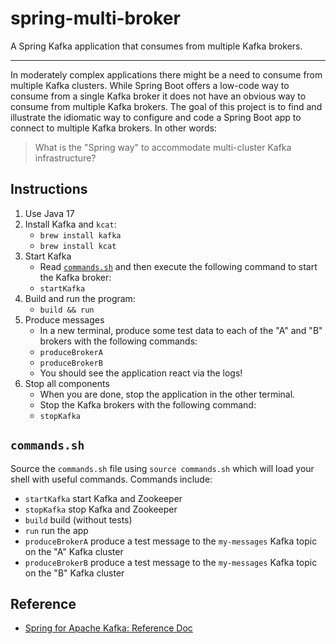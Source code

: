 # spring-multi-broker

A Spring Kafka application that consumes from multiple Kafka brokers.

---

In moderately complex applications there might be a need to consume from multiple Kafka clusters. While Spring Boot offers
a low-code way to consume from a single Kafka broker it does not have an obvious way to consume from multiple Kafka brokers.
The goal of this project is to find and illustrate the idiomatic way to configure and code a Spring Boot app to connect
to multiple Kafka brokers. In other words:

> What is the "Spring way" to accommodate multi-cluster Kafka infrastructure?

## Instructions

1. Use Java 17
1. Install Kafka and `kcat`:
   * `brew install kafka`
   * `brew install kcat`
1. Start Kafka
   *  Read [`commands.sh`](#commandssh) and then execute the following command to start the Kafka broker:
   * `startKafka`
1. Build and run the program:
   * `build && run`
1. Produce messages
   * In a new terminal, produce some test data to each of the "A" and "B" brokers with the following commands:
   * `produceBrokerA`
   * `produceBrokerB`
   * You should see the application react via the logs!
1. Stop all components
   * When you are done, stop the application in the other terminal.
   * Stop the Kafka brokers with the following command:
   * `stopKafka`

## `commands.sh`

Source the `commands.sh` file using `source commands.sh` which will load your shell with useful 
commands. Commands include:

  * `startKafka` start Kafka and Zookeeper
  * `stopKafka` stop Kafka and Zookeeper
  * `build` build (without tests)
  * `run` run the app
  * `produceBrokerA` produce a test message to the `my-messages` Kafka topic on the "A" Kafka cluster 
  * `produceBrokerB` produce a test message to the `my-messages` Kafka topic on the "B" Kafka cluster 

## Reference

* [Spring for Apache Kafka: Reference Doc](https://docs.spring.io/spring-kafka/docs/current/reference/html/)
